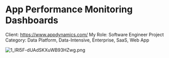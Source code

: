 # App Performance Monitoring Dashboards

Client: https://www.appdynamics.com/
My Role: Software Engineer
Project Category: Data Platform, Data-Intensive, Enterprise, SaaS, Web App

![1_lRl5F-dUAdSKXuWB93HZwg.png](1_lRl5F-dUAdSKXuWB93HZwg.png)